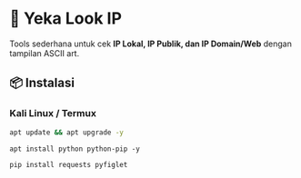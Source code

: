 # 🚀 Yeka Look IP

Tools sederhana untuk cek **IP Lokal, IP Publik, dan IP Domain/Web** dengan tampilan ASCII art.

## 📦 Instalasi

### Kali Linux / Termux
```bash
apt update && apt upgrade -y
```
```
apt install python python-pip -y
```
```
pip install requests pyfiglet

